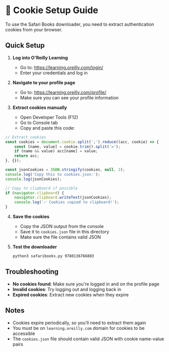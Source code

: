 # 🍪 Cookie Setup Guide

To use the Safari Books downloader, you need to extract authentication cookies from your browser.

## Quick Setup

1. **Log into O'Reilly Learning**
   - Go to: https://learning.oreilly.com/login/
   - Enter your credentials and log in

2. **Navigate to your profile page**
   - Go to: https://learning.oreilly.com/profile/
   - Make sure you can see your profile information

3. **Extract cookies manually**
   - Open Developer Tools (F12)
   - Go to Console tab
   - Copy and paste this code:

```javascript
// Extract cookies
const cookies = document.cookie.split(';').reduce((acc, cookie) => {
    const [name, value] = cookie.trim().split('=');
    if (name && value) acc[name] = value;
    return acc;
}, {});

const jsonCookies = JSON.stringify(cookies, null, 2);
console.log('Copy this to cookies.json:');
console.log(jsonCookies);

// Copy to clipboard if possible
if (navigator.clipboard) {
    navigator.clipboard.writeText(jsonCookies);
    console.log('✅ Cookies copied to clipboard!');
}
```

4. **Save the cookies**
   - Copy the JSON output from the console
   - Save it to `cookies.json` file in this directory
   - Make sure the file contains valid JSON

5. **Test the downloader**
   ```bash
   python3 safaribooks.py 9780136766803
   ```

## Troubleshooting

- **No cookies found**: Make sure you're logged in and on the profile page
- **Invalid cookies**: Try logging out and logging back in
- **Expired cookies**: Extract new cookies when they expire

## Notes

- Cookies expire periodically, so you'll need to extract them again
- You must be on `learning.oreilly.com` domain for cookies to be accessible
- The `cookies.json` file should contain valid JSON with cookie name-value pairs
